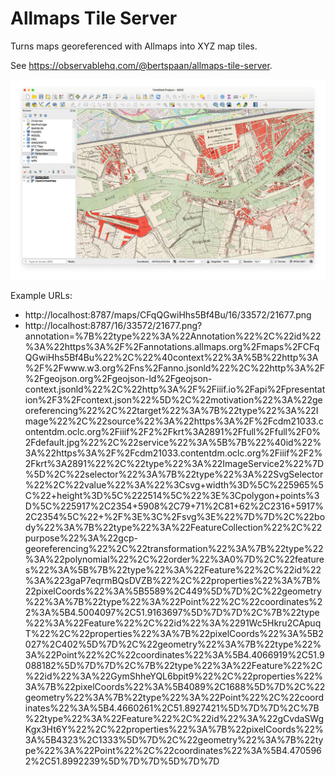 # Allmaps Tile Server

Turns maps georeferenced with Allmaps into XYZ map tiles.

See https://observablehq.com/@bertspaan/allmaps-tile-server.

![](screenshot.jpg)

Example URLs:

- http://localhost:8787/maps/CFqQGwiHhs5Bf4Bu/16/33572/21677.png
- http://localhost:8787/16/33572/21677.png?annotation=%7B%22type%22%3A%22Annotation%22%2C%22id%22%3A%22https%3A%2F%2Fannotations.allmaps.org%2Fmaps%2FCFqQGwiHhs5Bf4Bu%22%2C%22%40context%22%3A%5B%22http%3A%2F%2Fwww.w3.org%2Fns%2Fanno.jsonld%22%2C%22http%3A%2F%2Fgeojson.org%2Fgeojson-ld%2Fgeojson-context.jsonld%22%2C%22http%3A%2F%2Fiiif.io%2Fapi%2Fpresentation%2F3%2Fcontext.json%22%5D%2C%22motivation%22%3A%22georeferencing%22%2C%22target%22%3A%7B%22type%22%3A%22Image%22%2C%22source%22%3A%22https%3A%2F%2Fcdm21033.contentdm.oclc.org%2Fiiif%2F2%2Fkrt%3A2891%2Ffull%2Ffull%2F0%2Fdefault.jpg%22%2C%22service%22%3A%5B%7B%22%40id%22%3A%22https%3A%2F%2Fcdm21033.contentdm.oclc.org%2Fiiif%2F2%2Fkrt%3A2891%22%2C%22type%22%3A%22ImageService2%22%7D%5D%2C%22selector%22%3A%7B%22type%22%3A%22SvgSelector%22%2C%22value%22%3A%22%3Csvg+width%3D%5C%225965%5C%22+height%3D%5C%222514%5C%22%3E%3Cpolygon+points%3D%5C%225917%2C2354+5908%2C79+71%2C81+62%2C2316+5917%2C2354%5C%22+%2F%3E%3C%2Fsvg%3E%22%7D%7D%2C%22body%22%3A%7B%22type%22%3A%22FeatureCollection%22%2C%22purpose%22%3A%22gcp-georeferencing%22%2C%22transformation%22%3A%7B%22type%22%3A%22polynomial%22%2C%22order%22%3A0%7D%2C%22features%22%3A%5B%7B%22type%22%3A%22Feature%22%2C%22id%22%3A%223gaP7eqrmBQsDVZB%22%2C%22properties%22%3A%7B%22pixelCoords%22%3A%5B5589%2C449%5D%7D%2C%22geometry%22%3A%7B%22type%22%3A%22Point%22%2C%22coordinates%22%3A%5B4.5004097%2C51.9163697%5D%7D%7D%2C%7B%22type%22%3A%22Feature%22%2C%22id%22%3A%2291Wc5Hkru2CApuqT%22%2C%22properties%22%3A%7B%22pixelCoords%22%3A%5B2027%2C402%5D%7D%2C%22geometry%22%3A%7B%22type%22%3A%22Point%22%2C%22coordinates%22%3A%5B4.4066919%2C51.9088182%5D%7D%7D%2C%7B%22type%22%3A%22Feature%22%2C%22id%22%3A%22GymShheYQL6bpit9%22%2C%22properties%22%3A%7B%22pixelCoords%22%3A%5B4089%2C1688%5D%7D%2C%22geometry%22%3A%7B%22type%22%3A%22Point%22%2C%22coordinates%22%3A%5B4.4660261%2C51.8927421%5D%7D%7D%2C%7B%22type%22%3A%22Feature%22%2C%22id%22%3A%22gCvdaSWgKgx3Ht6Y%22%2C%22properties%22%3A%7B%22pixelCoords%22%3A%5B4323%2C1333%5D%7D%2C%22geometry%22%3A%7B%22type%22%3A%22Point%22%2C%22coordinates%22%3A%5B4.4705962%2C51.8992239%5D%7D%7D%5D%7D%7D
